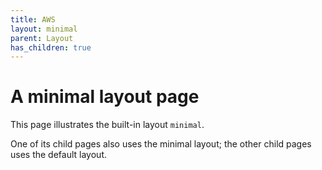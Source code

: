 ```yaml
---
title: AWS
layout: minimal
parent: Layout
has_children: true
---
```


# A minimal layout page

This page illustrates the built-in layout `minimal`.

One of its child pages also uses the minimal layout; the other child pages uses the default layout.
